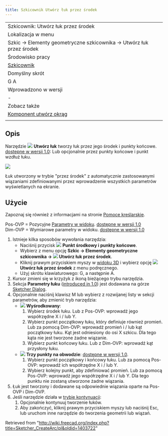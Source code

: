 ```yaml
---
title: Szkicownik Utwórz łuk przez środek
---
```


|                                                                                |
| ------------------------------------------------------------------------------ |
| Szkicownik: Utwórz łuk przez środek                                            |
| Lokalizacja w menu                                                             |
| Szkic → Elementy geometryczne szkicownika → Utwórz łuk przez środek            |
| Środowisko pracy                                                               |
| [Szkicownik](/Sketcher_Workbench/pl "Sketcher Workbench/pl")                   |
| Domyślny skrót                                                                 |
| G A                                                                            |
| Wprowadzono w wersji                                                           |
| -                                                                              |
| Zobacz także                                                                   |
| [Komponent utwórz okrąg](/Sketcher_CreateCircle/pl "Sketcher CreateCircle/pl") |
|                                                                                |

## Opis

Narzędzie ![](/images/Sketcher_CreateCircle.svg) **Utwórz łuk** tworzy łuk przez jego środek i punkty końcowe. [dostępne w wersji 1.0](/Release_notes_1.0/pl "Release notes 1.0/pl"): Lub opcjonalnie przez punkty końcowe i punkt wzdłuż łuku.

![](/images/Sketcher_ArcExample3.png)

Łuk utworzony w trybie "przez środek" z automatycznie zastosowanymi wiązaniami zdefiniowanymi przez wprowadzenie wszystkich parametrów wyświetlanych na ekranie.

## Użycie

Zapoznaj się również z informacjami na stronie [Pomoce kreślarskie](/Sketcher_Workbench/pl#Pomoce_kreślarskie "Sketcher Workbench/pl").

Pos-OVP = Pozycyjne [Parametry w widoku](/Sketcher_Preferences#Ogólne/pl "Sketcher Preferences"). [dostępne w wersji 1.0](/Release_notes_1.0/pl "Release notes 1.0/pl")  
Dim-OVP = Wymiarowe parametry w widoku. [dostępne w wersji 1.0](/Release_notes_1.0/pl "Release notes 1.0/pl")

1. Istnieje kilka sposobów wywołania narzędzia:
   - Naciśnij przycisk ![](/images/Sketcher_CreateArc.svg) **Punkt środkowy i punkty końcowe**.
   - Wybierz z menu opcję **Szkic → Elementy geometryczne szkicownika → ![](/images/Sketcher_CreateArc.svg) Utwórz łuk przez środek**.
   - Kliknij prawym przyciskiem myszy w [widoku 3D](/3D_view/pl "3D view/pl") i wybierz opcję **![](/images/Sketcher_CreateArc.svg) Utwórz łuk przez środek** z menu podręcznego.
   - Użyj skrótu klawiaturowego: G, a następnie A.
2. Kursor zmieni się w krzyżyk z ikoną bieżącego trybu narzędzia.
3. Sekcja **Parametry łuku** ([introduced in 1.0](/Release_notes_1.0 "Release notes 1.0")) jest dodawana na górze [Sketcher Dialog](/Sketcher_Dialog "Sketcher Dialog").
4. Opcjonalnie naciśnij klawisz M lub wybierz z rozwijanej listy w sekcji parametrów, aby zmienić tryb narzędzia:
   - ![](/images/Sketcher_CreateArc.svg) **Wyśrodkowany**:
     1. Wybierz środek łuku. Lub z Pos-OVP: wprowadź jego współrzędne X i / lub Y.
     2. Wybierz punkt początkowy łuku, który definiuje również promień. Lub za pomocą Dim-OVP: wprowadź promień i / lub kąt początkowy łuku. Kąt jest odniesiony do osi X szkicu. Dla tego kąta nie jest tworzone żadne wiązanie.
     3. Wybierz punkt końcowy łuku. Lub z Dim-OVP: wprowadź kąt przysłony łuku.
   - ![](/images/Sketcher_Create3PointArc.svg) **Trzy punkty na obwodzie**: [dostępne w wersji 1.0](/Release_notes_1.0/pl "Release notes 1.0/pl").
     1. Wybierz punkt początkowy i końcowy łuku. Lub za pomocą Pos-OVP: wprowadź ich współrzędne X i / lub Y.
     2. Wybierz kolejny punkt, aby zdefiniować promień. Lub za pomocą Pos-OVP: wprowadź jego współrzędne X i / lub Y. Dla tego punktu nie zostaną utworzone żadne wiązania.
5. Łuk jest tworzony i dodawane są odpowiednie wiązania oparte na Pos-OVP i Dim-OVP.
6. Jeśli narzędzie działa w [trybie kontynuacji](/Sketcher_Workbench/pl#Tryby_kontynuacji "Sketcher Workbench/pl"):
   1. Opcjonalnie kontynuuj tworzenie łuków.
   2. Aby zakończyć, kliknij prawym przyciskiem myszy lub naciśnij Esc, lub uruchom inne narzędzie do tworzenia geometrii lub wiązań.

Retrieved from "<http://wiki.freecad.org/index.php?title=Sketcher_CreateArc/pl&oldid=1403722>"
